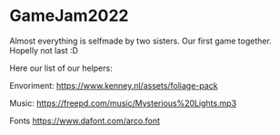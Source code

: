 # GameJam2022

Almost everything is selfmade by two sisters. Our first game together. Hopelly not last :D

Here our list of our helpers:

Envoriment:
​https://www.kenney.nl/assets/foliage-pack

Music:
https://freepd.com/music/Mysterious%20Lights.mp3

Fonts
​https://www.dafont.com/arco.font


